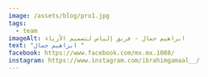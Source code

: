 ```yaml
---
image: /assets/blog/pro1.jpg
tags:
  - team
imageAlt: ابراهيم جمال - فريق إلياس لتصميم الأزياء
text: "ابراهيم جمال "
facebook: https://www.facebook.com/mx.mx.1088/
instagram: https://www.instagram.com/ibrahimgamaal__/
---
```


